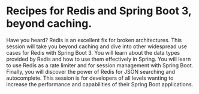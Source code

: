 # Recipes for Redis and Spring Boot 3, beyond caching.

Have you heard? Redis is an excellent fix for broken architectures. This session will take you beyond caching and dive into other widespread use cases for Redis with Spring Boot 3. You will learn about the data types provided by Redis and how to use them effectively in Spring. You will learn to use Redis as a rate limiter and for session management with Spring Boot. Finally, you will discover the power of Redis for JSON searching and autocomplete. This session is for developers of all levels wanting to increase the performance and capabilities of their Spring Boot applications.
